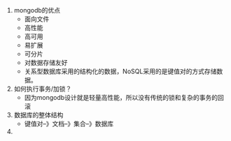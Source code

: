 1. mongodb的优点
    * 面向文件
    * 高性能
    * 高可用
    * 易扩展
    * 可分片
    * 对数据存储友好
    * 关系型数据库采用的结构化的数据，NoSQL采用的是键值对的方式存储数据。
2. 如何执行事务/加锁？
    * 因为mongodb设计就是轻量高性能，所以没有传统的锁和复杂的事务的回滚
3. 数据库的整体结构
    * 键值对–》文档–》集合–》数据库
4. 